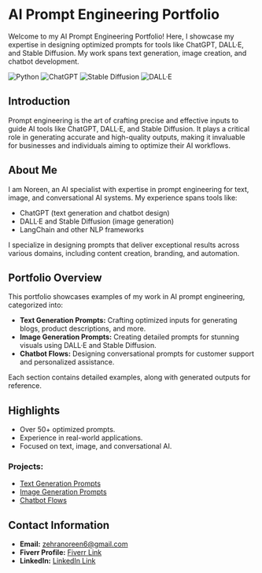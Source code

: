 # AI Prompt Engineering Portfolio
Welcome to my AI Prompt Engineering Portfolio! Here, I showcase my expertise in designing optimized prompts for tools like ChatGPT, DALL·E, and Stable Diffusion. My work spans text generation, image creation, and chatbot development.

![Python](https://img.shields.io/badge/Python-3.9-blue)
![ChatGPT](https://img.shields.io/badge/Tool-ChatGPT-brightgreen)
![Stable Diffusion](https://img.shields.io/badge/Tool-StableDiffusion-orange)
![DALL·E](https://img.shields.io/badge/Tool-DALL·E-blueviolet)

## Introduction
Prompt engineering is the art of crafting precise and effective inputs to guide AI tools like ChatGPT, DALL·E, and Stable Diffusion. It plays a critical role in generating accurate and high-quality outputs, making it invaluable for businesses and individuals aiming to optimize their AI workflows.

## About Me
I am Noreen, an AI specialist with expertise in prompt engineering for text, image, and conversational AI systems. My experience spans tools like:
- ChatGPT (text generation and chatbot design)
- DALL·E and Stable Diffusion (image generation)
- LangChain and other NLP frameworks

I specialize in designing prompts that deliver exceptional results across various domains, including content creation, branding, and automation.

## Portfolio Overview
This portfolio showcases examples of my work in AI prompt engineering, categorized into:
- **Text Generation Prompts:** Crafting optimized inputs for generating blogs, product descriptions, and more.
- **Image Generation Prompts:** Creating detailed prompts for stunning visuals using DALL·E and Stable Diffusion.
- **Chatbot Flows:** Designing conversational prompts for customer support and personalized assistance.

Each section contains detailed examples, along with generated outputs for reference.



## Highlights
- Over 50+ optimized prompts.
- Experience in real-world applications.
- Focused on text, image, and conversational AI.



### Projects:

- [Text Generation Prompts](Prompts/Examples/ai_healthcare_blog.md)
- [Image Generation Prompts](Prompts/Examples/dragon.jpeg)
- [Chatbot Flows](https://github.com/Noreen999/flask_app/tree/main/chatbot_flows)


## Contact Information
- **Email:** [zehranoreen6@gmail.com](mailto:zehranoreen6@gmail.com)  
- **Fiverr Profile:** [Fiverr Link](https://www.fiverr.com/noreen_zehra/buying?source=avatar_menu_profile)  
- **LinkedIn:** [LinkedIn Link](https://www.linkedin.com/in/noreen-zehra-a927a923a/)  

